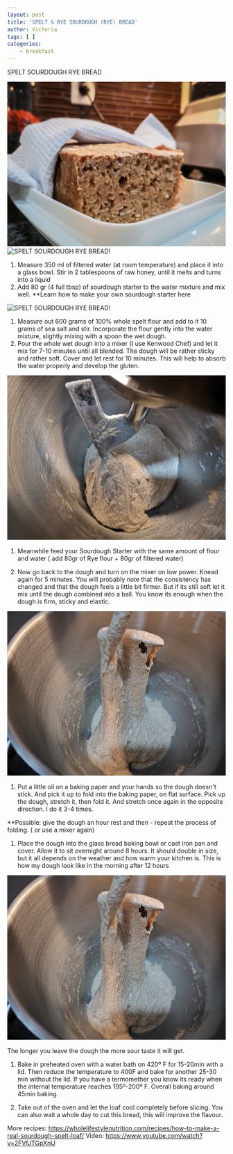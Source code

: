 ```yaml
---
layout: post
title: 'SPELT & RYE SOURDOUGH (RYE) BREAD'
author: Victoria
tags: [ ]
categories:
    - breakfast
---
```


SPELT SOURDOUGH RYE BREAD

![SPELT SOURDOUGH RYE BREAD!](/assets/images/PSX_20181113_114300.jpg "SPELT SOURDOUGH RYE BREAD")
![SPELT SOURDOUGH RYE BREAD!](/assets/images/PSX_20181114_201525.jpg "SPELT SOURDOUGH RYE BREAD")

1. Measure 350 ml of filtered water (at room temperature) and place it into a glass bowl. Stir in 2 tablespoons of raw honey, until it melts and turns into a liquid
1. Add 80 gr (4 full tbsp) of sourdough starter to the water mixture and mix well.
**Learn how to make your own sourdough starter here

![SPELT SOURDOUGH RYE BREAD!](/assets/images/PSX_20181113_112854.jpg "SPELT SOURDOUGH RYE BREAD")

1. Measure out 600 grams of 100% whole spelt flour and add to it 10 grams of sea salt and stir.
Incorporate the flour gently into the water mixture, slightly mixing with a spoon the wet dough.
1. Pour the whole wet dough into a mixer (I use Kenwood Chef) and let it mix for 7-10 minutes until all blended. 
The dough will be rather sticky and rather soft. Cover and let rest for 10 minutes. This will help to absorb the water properly and develop the gluten. 

![SPELT SOURDOUGH RYE BREAD!](/assets/images/IMG_20181112_204423.jpg "SPELT SOURDOUGH RYE BREAD")

1. Meanwhile feed your Sourdough Starter with the same amount of flour and water ( add 80gr of Rye flour + 80gr of filtered water)

1. Now go back to the dough and turn on the mixer on low power. Knead again for 5 minutes. 
You will probably note that the consistency has changed and that the dough feels a little bit firmer. But if its still soft let it mix until the dough combined into a ball. You know its enough when the dough is firm, sticky and elastic.

![SPELT SOURDOUGH RYE BREAD!](/assets/images/IMG_20181112_204502.jpg "SPELT SOURDOUGH RYE BREAD")

1. Put a little oil on a baking paper and your hands so the dough doesn't stick. And pick it up to fold into the baking paper, on flat surface. Pick up the dough, stretch it, then fold it. And stretch once again in the opposite direction. I do it 3-4 times.

**Possible: give the dough an hour rest and then - repeat the process of folding. ( or use a mixer again) 

1. Place the dough into the glass bread baking bowl or cast iron pan and cover. Allow it to sit overnight around 8 hours.
It should double in size, but it all depends on the weather and how warm your kitchen is.
This is how my dough look like in the morning after 12 hours

![SPELT SOURDOUGH RYE BREAD!](/assets/images/IMG_20181112_204502.jpg "SPELT SOURDOUGH RYE BREAD")

The longer you leave the dough the more sour taste it will get. 

1. Bake in preheated oven with a water bath on 420º F for 15-20min with a lid. 
Then reduce the temperature to 400F and bake for another 25-30 min without the lid.
If you have a termomether you know its ready when the internal temperature reaches 195º-200º F. 
Overall baking around 45min baking. 

1. Take out of the oven and let the loaf cool completely before slicing. You can also wait a whole day to cut this bread, this will improve the flavour.

 

More recipes: https://wholelifestylenutrition.com/recipes/how-to-make-a-real-sourdough-spelt-loaf/
Video: https://www.youtube.com/watch?v=2FVfJTGpXnU





